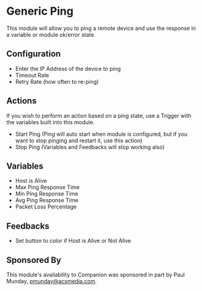 # Generic Ping
This module will allow you to ping a remote device and use the response in a variable or module ok/error state.

## Configuration
* Enter the IP Address of the device to ping
* Timeout Rate
* Retry Rate (how often to re-ping)

## Actions

If you wish to perform an action based on a ping state, use a Trigger with the variables built into this module.

* Start Ping (Ping will auto start when module is configured, but if you want to stop pinging and restart it, use this action)
* Stop Ping (Variables and Feedbacks will stop working also)

## Variables

* Host is Alive
* Max Ping Response Time
* Min Ping Response Time
* Avg Ping Response Time
* Packet Loss Percentage

## Feedbacks

* Set button to color if Host is Alive or Not Alive

## Sponsored By
This module's availability to Companion was sponsored in part by Paul Munday, <pmunday@acsmedia.com>.